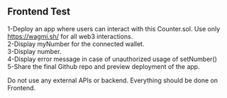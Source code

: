 ## Frontend Test

1-Deploy an app where users can interact with this Counter.sol. Use only https://wagmi.sh/ for all web3 interactions.  
2-Display myNumber for the connected wallet.   
3-Display number.  
4-Display error message in case of unauthorized usage of setNumber()  
5-Share the final Github repo and preview deployment of the app.

Do not use any external APIs or backend. Everything should be done on Frontend.
